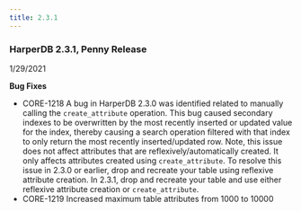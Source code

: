 ```yaml
---
title: 2.3.1
---
```


### HarperDB 2.3.1, Penny Release

1/29/2021

**Bug Fixes**

- CORE-1218 A bug in HarperDB 2.3.0 was identified related to manually calling the `create_attribute` operation. This bug caused secondary indexes to be overwritten by the most recently inserted or updated value for the index, thereby causing a search operation filtered with that index to only return the most recently inserted/updated row. Note, this issue does not affect attributes that are reflexively/automatically created. It only affects attributes created using `create_attribute`. To resolve this issue in 2.3.0 or earlier, drop and recreate your table using reflexive attribute creation. In 2.3.1, drop and recreate your table and use either reflexive attribute creation or `create_attribute`.
- CORE-1219 Increased maximum table attributes from 1000 to 10000
